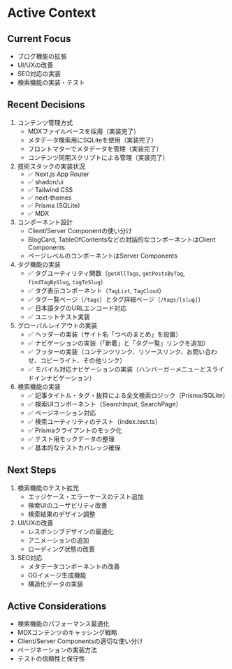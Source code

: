 # Active Context

## Current Focus
- ブログ機能の拡張
- UI/UXの改善
- SEO対応の実装
- 検索機能の実装・テスト

## Recent Decisions
1. コンテンツ管理方式
   - MDXファイルベースを採用（実装完了）
   - メタデータ検索用にSQLiteを使用（実装完了）
   - フロントマターでメタデータを管理（実装完了）
   - コンテンツ同期スクリプトによる管理（実装完了）
2. 技術スタックの実装状況
   - ✅ Next.js App Router
   - ✅ shadcn/ui
   - ✅ Tailwind CSS
   - ✅ next-themes
   - ✅ Prisma (SQLite)
   - ✅ MDX
3. コンポーネント設計
   - Client/Server Componentの使い分け
   - BlogCard, TableOfContentsなどの対話的なコンポーネントはClient Components
   - ページレベルのコンポーネントはServer Components
4. タグ機能の実装
   - ✅ タグユーティリティ関数（`getAllTags`, `getPostsByTag`, `findTagBySlug`, `tagToSlug`）
   - ✅ タグ表示コンポーネント（`TagList`, `TagCloud`）
   - ✅ タグ一覧ページ（`/tags`）とタグ詳細ページ（`/tags/[slug]`）
   - ✅ 日本語タグのURLエンコード対応
   - ✅ ユニットテスト実装
5. グローバルレイアウトの実装
   - ✅ ヘッダーの実装（サイト名「つべのまとめ」を設置）
   - ✅ ナビゲーションの実装（「新着」と「タグ一覧」リンクを追加）
   - ✅ フッターの実装（コンテンツリンク、リソースリンク、お問い合わせ、コピーライト、その他リンク）
   - ✅ モバイル対応ナビゲーションの実装（ハンバーガーメニューとスライドインナビゲーション）
6. 検索機能の実装
   - ✅ 記事タイトル・タグ・抜粋による全文検索ロジック（Prisma/SQLite）
   - ✅ 検索UIコンポーネント（SearchInput, SearchPage）
   - ✅ ページネーション対応
   - ✅ 検索ユーティリティのテスト（index.test.ts）
   - ✅ Prismaクライアントのモック化
   - ✅ テスト用モックデータの整理
   - ✅ 基本的なテストカバレッジ確保

## Next Steps
1. 検索機能のテスト拡充
   - エッジケース・エラーケースのテスト追加
   - 検索UIのユーザビリティ改善
   - 検索結果のデザイン調整
2. UI/UXの改善
   - レスポンシブデザインの最適化
   - アニメーションの追加
   - ローディング状態の改善
3. SEO対応
   - メタデータコンポーネントの改善
   - OGイメージ生成機能
   - 構造化データの実装

## Active Considerations
- 検索機能のパフォーマンス最適化
- MDXコンテンツのキャッシング戦略
- Client/Server Componentsの適切な使い分け
- ページネーションの実装方法
- テストの信頼性と保守性